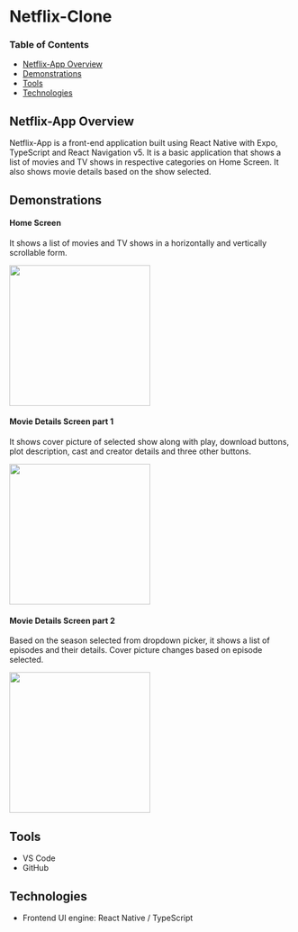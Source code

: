 # Netflix-Clone

### Table of Contents

- [Netflix-App Overview](#netflix-app-overview) 
- [Demonstrations](#demonstrations)
- [Tools](#tools)
- [Technologies](#technologies)



## Netflix-App Overview

Netflix-App is a front-end application built using React Native with Expo, TypeScript and React Navigation v5. It is a basic application that shows a list of movies and TV shows in respective categories on Home Screen. It also shows movie details based on the show selected.

## Demonstrations

#### Home Screen

It shows a list of movies and TV shows in a horizontally and vertically scrollable form.

<img src="https://user-images.githubusercontent.com/57967961/186027213-d1795d75-a8ce-4b49-a983-c7bf68a71f48.jpeg" width="250">

#### Movie Details Screen part 1

It shows cover picture of selected show along with play, download buttons, plot description, cast and creator details and three other buttons.

<img src="https://user-images.githubusercontent.com/57967961/186028966-5400a9d7-dc46-4899-a167-1457da09eb3c.jpeg" width="250">


#### Movie Details Screen part 2

Based on the season selected from dropdown picker, it shows a list of episodes and their details. Cover picture changes based on episode selected.


<img src="https://user-images.githubusercontent.com/57967961/186030447-55568709-e1c4-437c-b144-b5aee4b8fb57.jpeg" width="250">

## Tools
- VS Code
- GitHub

## Technologies

- Frontend UI engine: React Native / TypeScript 



